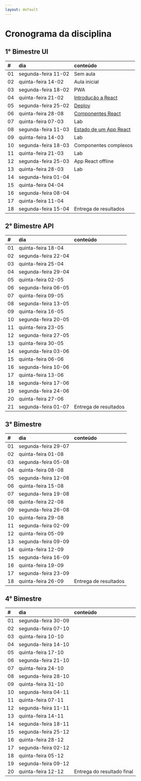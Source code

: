 ```yaml
---
layout: default
---
```


# [](#header-1) Cronograma da disciplina

## [](#header-2) 1° Bimestre UI

| \#   | dia                 | conteúdo                                       |
| :--- | :------------------ | :--------------------------------------------- |
| 01   | segunda-feira 11-02 | Sem aula                                       |
| 02   | quinta-feira  14-02 | Aula inicial                                   |
| 03   | segunda-feira 18-02 | PWA                                            |
| 04   | quinta-feira  21-02 | [Introdução a React](react/react-01-intro)     |
| 05   | segunda-feira 25-02 | [Deploy](react/react-02-build)                 |
| 06   | quinta-feira  28-08 | [Componentes React](react/react-03-components) |
| 07   | quinta-feira  07-03 | Lab                                            |
| 08   | segunda-feira 11-03 | [Estado de um App React](react/react-04-state) |
| 09   | quinta-feira  14-03 | Lab                                            |
| 10   | segunda-feira 18-03 | Componentes complexos                          |
| 11   | quinta-feira  21-03 | Lab                                            |
| 12   | segunda-feira 25-03 | App React offline                              |
| 13   | quinta-feira  28-03 | Lab                                            |
| 14   | segunda-feira 01-04 |                                                |
| 15   | quinta-feira  04-04 |                                                |
| 16   | segunda-feira 08-04 |                                                |
| 17   | quinta-feira  11-04 |                                                |
| 18   | segunda-feira 15-04 | Entrega de resultados                          |


## [](#header-2) 2° Bimestre API

| \#   | dia                 | conteúdo              |
| :--- | :------------------ | :-------------------- |
| 01   | quinta-feira  18-04 |                       |
| 02   | segunda-feira 22-04 |                       |
| 03   | quinta-feira  25-04 |                       |
| 04   | segunda-feira 29-04 |                       |
| 05   | quinta-feira  02-05 |                       |
| 06   | segunda-feira 06-05 |                       |
| 07   | quinta-feira  09-05 |                       |
| 08   | segunda-feira 13-05 |                       |
| 09   | quinta-feira  16-05 |                       |
| 10   | segunda-feira 20-05 |                       |
| 11   | quinta-feira  23-05 |                       |
| 12   | segunda-feira 27-05 |                       |
| 13   | quinta-feira  30-05 |                       |
| 14   | segunda-feira 03-06 |                       |
| 15   | quinta-feira  06-06 |                       |
| 16   | segunda-feira 10-06 |                       |
| 17   | quinta-feira  13-06 |                       |
| 18   | segunda-feira 17-06 |                       |
| 19   | segunda-feira 24-06 |                       |
| 20   | quinta-feira  27-06 |                       |
| 21   | segunda-feira 01-07 | Entrega de resultados |


## [](#header-2) 3° Bimestre

| \#   | dia                 | conteúdo              |
| :--- | :------------------ | :-------------------- |
| 01   | segunda-feira 29-07 |                       |
| 02   | quinta-feira  01-08 |                       |
| 03   | segunda-feira 05-08 |                       |
| 04   | quinta-feira  08-08 |                       |
| 05   | segunda-feira 12-08 |                       |
| 06   | quinta-feira  15-08 |                       |
| 07   | segunda-feira 19-08 |                       |
| 08   | quinta-feira  22-08 |                       |
| 09   | segunda-feira 26-08 |                       |
| 10   | quinta-feira  29-08 |                       |
| 11   | segunda-feira 02-09 |                       |
| 12   | quinta-feira  05-09 |                       |
| 13   | segunda-feira 09-09 |                       |
| 14   | quinta-feira  12-09 |                       |
| 15   | segunda-feira 16-09 |                       |
| 16   | quinta-feira  19-09 |                       |
| 17   | segunda-feira 23-09 |                       |
| 18   | quinta-feira  26-09 | Entrega de resultados |


## [](#header-2) 4° Bimestre

| \#   | dia                 | conteúdo                   |
| :--- | :------------------ | :------------------------- |
| 01   | segunda-feira 30-09 |                            |
| 02   | segunda-feira 07-10 |                            |
| 03   | quinta-feira  10-10 |                            |
| 04   | segunda-feira 14-10 |                            |
| 05   | quinta-feira  17-10 |                            |
| 06   | segunda-feira 21-10 |                            |
| 07   | quinta-feira  24-10 |                            |
| 08   | segunda-feira 28-10 |                            |
| 09   | quinta-feira  31-10 |                            |
| 10   | segunda-feira 04-11 |                            |
| 11   | quinta-feira  07-11 |                            |
| 12   | segunda-feira 11-11 |                            |
| 13   | quinta-feira  14-11 |                            |
| 14   | segunda-feira 18-11 |                            |
| 15   | segunda-feira 25-12 |                            |
| 16   | quinta-feira  28-12 |                            |
| 17   | segunda-feira 02-12 |                            |
| 18   | quinta-feira  05-12 |                            |
| 19   | segunda-feira 09-12 |                            |
| 20   | quinta-feira  12-12 | Entrega do resultado final |
